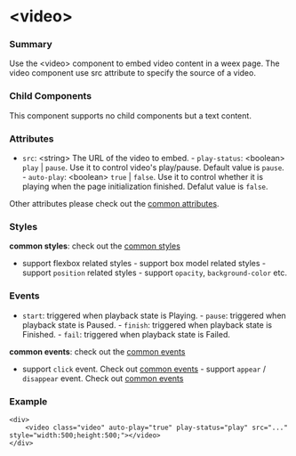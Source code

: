 # &lt;video&gt;

### Summary

Use the &lt;video&gt; component to embed video content in a weex page. The
video component use src attribute to specify the source of a video.

### Child Components

This component supports no child components but a text content.

### Attributes

- `src`: &lt;string&gt; The URL of the video to embed.  - `play-status`:
&lt;boolean&gt; `play` | `pause`. Use it to control video's
play/pause. Default value is `pause`.  - `auto-play`: &lt;boolean&gt; `true`
| `false`. Use it to control whether it is playing when the page
initialization finished. Defalut value is `false`.

Other attributes please check out the [common
attributes](../references/common-attrs.md).

### Styles

**common styles**: check out the [common styles](../references/common-attrs.md)

- support flexbox related styles - support box model related styles -
support ``position`` related styles - support ``opacity``,
``background-color`` etc.

### Events

- `start`: triggered when playback state is Playing.  - `pause`: triggered
when playback state is Paused.  - `finish`: triggered when playback state is
Finished.  - `fail`: triggered when playback state is Failed.

**common events**: check out the [common events](../references/common-event.md)

- support `click` event. Check out [common
events](../references/common-event.md)  - support `appear` / `disappear`
event. Check out [common events](../references/common-event.md)

### Example

```
<div>
	<video class="video" auto-play="true" play-status="play" src="..." style="width:500;height:500;"></video>
</div>
```



